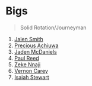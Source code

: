 Bigs
===
>Solid Rotation/Journeyman

1. [Jalen Smith](players/jalen_smith.md)
1. [Precious Achiuwa](players/precious_achiuwa.md)
1. [Jaden McDaniels](players/jaden_mcdaniels.md)
1. [Paul Reed](players/paul_reed.md)
1. [Zeke Nnaji](players/zeke_nnaji.md)
1. [Vernon Carey](players/vernon_carey.md)
1. [Isaiah Stewart](players/isaiah_stewart.md)

